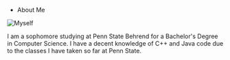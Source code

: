 
* About Me

![Myself](/images/Professional.jpg)

I am a sophomore studying at Penn State Behrend for a Bachelor's Degree in Computer Science.
I have a decent knowledge of C++ and Java code due to the classes I have taken so far at Penn State.
